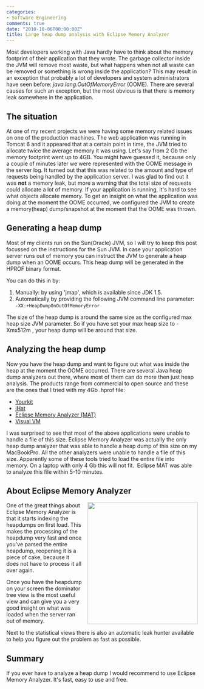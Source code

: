 ```yaml
---
categories:
- Software Engineering
comments: true
date: "2010-10-06T00:00:00Z"
title: Large heap dump analysis with Eclipse Memory Analyzer
---
```


Most developers working with Java hardly have to think about the memory footprint of their application that they wrote. The garbage collector inside the JVM will remove most waste, but what happens when not all waste can be removed or something is wrong inside the application? This may result in an exception that probably a lot of developers and system administrators have seen before: <i>java.lang.OutOfMemoryError </i>(OOME).
There are several causes for such an exception, but the most obvious is that there is memory leak somewhere in the application.

<h2>The situation</h2>
At one of my recent projects we were having some memory related issues on one of the production machines. The web application was running in Tomcat 6 and it appeared that at a certain point in time, the JVM tried to allocate twice the average memory it was using. Let's say from 2 Gb the memory footprint went up to 4GB. You might have guessed it, because only a couple of minutes later we were represented with the OOME message in the server log. It turned out that this was related to the amount and type of requests being handled by the application server. I was glad to find out it was <strong>not</strong> a memory leak, but more a warning that the total size of requests could allocate a lot of memory. If your application is running, it's hard to see what objects allocate memory. To get an insight on what the application was doing at the moment the OOME occurred, we configured the JVM to create a memory(heap) dump/snapshot at the moment that the OOME was thrown.

<h2>Generating a heap dump</h2>Most of my clients run on the Sun(Oracle) JVM, so I will try to keep this post focussed on the instructions for the Sun JVM. In case your application server runs out of memory you can instruct the JVM to generate a heap dump when an OOME occurs. This heap dump will be generated in the HPROF binary format.

You can do this in by:

<ol><li>Manually: by using 'jmap', which is available since JDK 1.5.</li><li>Automatically by providing the following JVM command line parameter:
<code>-XX:+HeapDumpOnOutOfMemoryError</code></li></ol>
The size of the heap dump is around the same size as the configured max heap size JVM parameter.
So if you have set your max heap size to -Xmx512m , your heap dump will be around that size.  

<h2>Analyzing the heap dump</h2>Now you have the heap dump and want to figure out what was inside the heap at the moment the OOME occurred.&nbsp;There are several Java heap dump analyzers out there, where most of them can do more then just heap analysis. The products range from commercial to open source and these are the ones that I tried with my 4Gb .hprof file:

<ul><li><a href="http://www.yourkit.com/">Yourkit</a></li><li><a href="http://download.oracle.com/javase/6/docs/technotes/tools/share/jhat.html">jHat</a></li><li><a href="http://www.eclipse.org/mat/">Eclipse Memory Analyzer (MAT)</a></li><li><a href="https://visualvm.dev.java.net/">Visual VM</a></li></ul>
I was surprised to see that most of the above applications were unable to handle a file of this size. Eclipse Memory Analyzer was actually the only heap dump analyzer that was able to handle a heap dump of this size on my MacBookPro. All the other analyzers were unable to handle a file of this size.&nbsp;Apparently some of these tools tried to load the entire file into memory. On a laptop with only 4 Gb this will not fit.&nbsp;&nbsp;Eclipse MAT was able to analyze this file within 5-10 minutes.

<h2>About Eclipse Memory Analyzer</h2><a href="http://www.eclipse.org/mat/home/mat_thumb.png" imageanchor="1" style="clear: right; float: right; margin-bottom: 1em; margin-left: 1em;"><img border="0" height="320" src="http://www.eclipse.org/mat/home/mat_thumb.png" width="290" /></a>
One of the great things about Eclipse Memory Analyzer is that it starts&nbsp;indexing the heapdumps on first load. This makes the processing of the heapdump very fast and once you've parsed the entire heapdump, reopening it is a piece of cake, because it does not have to process it all over again.

Once you have the heapdump on your screen the dominator tree view is the most useful view and can give you a very good insight on what was loaded when the server ran out of memory.

Next to the statistical views there is also an automatic leak hunter available to help you figure out the problem as fast as possible.

<h2>Summary</h2>
If you ever have to analyze a heap dump I would recommend to use Eclipse Memory Analyzer. It's fast, easy to use and free.
